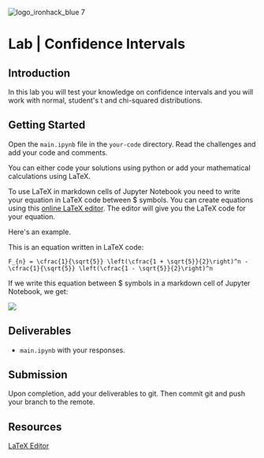 ![logo_ironhack_blue 7](https://user-images.githubusercontent.com/23629340/40541063-a07a0a8a-601a-11e8-91b5-2f13e4e6b441.png)

# Lab | Confidence Intervals

## Introduction

In this lab you will test your knowledge on confidence intervals and you will work with normal, student's t and chi-squared distributions. 

## Getting Started

Open the `main.ipynb` file in the `your-code` directory. Read the challenges and add your code and comments. 

You can either code your solutions using python or add your mathematical calculations using LaTeX. 

To use LaTeX in markdown cells of Jupyter Notebook you need to write your equation in LaTeX code between $ symbols. You can create equations using this [online LaTeX editor](https://latex.codecogs.com/eqneditor/editor.php). The editor will give you the LaTeX code for your equation. 

Here's an example.

This is an equation written in LaTeX code:

```
F_{n} = \cfrac{1}{\sqrt{5}} \left(\cfrac{1 + \sqrt{5}}{2}\right)^n - \cfrac{1}{\sqrt{5}} \left(\cfrac{1 - \sqrt{5}}{2}\right)^n
```

If we write this equation between $ symbols in a markdown cell of Jupyter Notebook, we get:

<img src="https://latex.codecogs.com/gif.latex?F_%7Bn%7D%20%3D%20%5Ccfrac%7B1%7D%7B%5Csqrt%7B5%7D%7D%20%5Cleft%28%5Ccfrac%7B1%20&plus;%20%5Csqrt%7B5%7D%7D%7B2%7D%5Cright%29%5En%20-%20%5Ccfrac%7B1%7D%7B%5Csqrt%7B5%7D%7D%20%5Cleft%28%5Ccfrac%7B1%20-%20%5Csqrt%7B5%7D%7D%7B2%7D%5Cright%29%5En" /> 

## Deliverables

- `main.ipynb` with your responses.

## Submission

Upon completion, add your deliverables to git. Then commit git and push your branch to the remote.

## Resources
[LaTeX Editor](https://latex.codecogs.com/eqneditor/editor.php)
